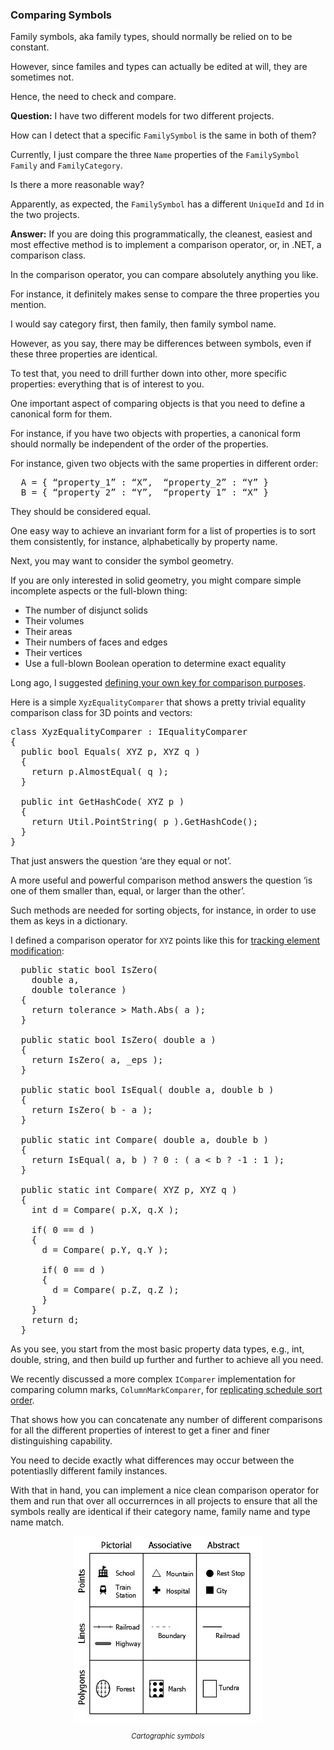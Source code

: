 <head>
<meta http-equiv="Content-Type" content="text/html; charset=utf-8">
<link rel="stylesheet" type="text/css" href="bc.css">
<script src="https://cdn.rawgit.com/google/code-prettify/master/loader/run_prettify.js" type="text/javascript"></script>
<script async src="https://platform.twitter.com/widgets.js" charset="utf-8"></script>
</head>

<!---

twitter:

 in the #RevitAPI #DynamoBim @AutodeskForge @AutodeskRevit #bim #ForgeDevCon http://bit.ly/combiningedges

&ndash; 
...

linkedin:


#bim #DynamoBim #ForgeDevCon #Revit #API #IFC #SDK #AI #VisualStudio #Autodesk #AEC #adsk

the [Revit API discussion forum](http://forums.autodesk.com/t5/revit-api-forum/bd-p/160) thread

<p style="font-size: 80%; font-style:italic"></p>

-->

### Comparing Symbols

Family symbols, aka family types, should normally be relied on to be constant.

However, since familes and types can actually be edited at will, they are sometimes not.

Hence, the need to check and compare.

**Question:** I have two different models for two different projects.

How can I detect that a specific `FamilySymbol` is the same in both of them?

Currently, I just compare the three `Name` properties of the `FamilySymbol` `Family` and `FamilyCategory`.

Is there a more reasonable way?

Apparently, as expected, the `FamilySymbol` has a different `UniqueId` and `Id` in the two projects.

**Answer:** If you are doing this programmatically, the cleanest, easiest and most effective method is to implement a comparison operator, or, in .NET, a comparison class.

In the comparison operator, you can compare absolutely anything you like.

For instance, it definitely makes sense to compare the three properties you mention.

I would say category first, then family, then family symbol name.

However, as you say, there may be differences between symbols, even if these three properties are identical.

To test that, you need to drill further down into other, more specific properties: everything that is of interest to you.

One important aspect of comparing objects is that you need to define a canonical form for them.

For instance, if you have two objects with properties, a canonical form should normally be independent of the order of the properties.

For instance, given two objects with the same properties in different order:

<pre>
  A = { “property_1” : “X”,  “property_2” : “Y” }
  B = { “property_2” : “Y”,  “property_1” : “X” }
</pre>

They should be considered equal.

One easy way to achieve an invariant form for a list of properties is to sort them consistently, for instance, alphabetically by property name.

Next, you may want to consider the symbol geometry.

If you are only interested in solid geometry, you might compare simple incomplete aspects or the full-blown thing:

- The number of disjunct solids
- Their volumes
- Their areas
- Their numbers of faces and edges
- Their vertices
- Use a full-blown Boolean operation to determine exact equality

Long ago, I
suggested [defining your own key for comparison purposes](https://thebuildingcoder.typepad.com/blog/2012/03/great-ocean-road-and-creating-your-own-key.html#2).

Here is a simple `XyzEqualityComparer` that shows a pretty trivial equality comparison class for 3D points and vectors:

<pre class="code">
class XyzEqualityComparer : IEqualityComparer<XYZ>
{
  public bool Equals( XYZ p, XYZ q )
  {
    return p.AlmostEqual( q );
  }
 
  public int GetHashCode( XYZ p )
  {
    return Util.PointString( p ).GetHashCode();
  }
}
</pre>

That just answers the question ‘are they equal or not’.

A more useful and powerful comparison method answers the question ‘is one of them smaller than, equal, or larger than the other’.

Such methods are needed for sorting objects, for instance, in order to use them as keys in a dictionary.

I defined a comparison operator for `XYZ` points like this 
for [tracking element modification](https://thebuildingcoder.typepad.com/blog/2016/01/tracking-element-modification.html#5.1):

<pre class="code">
  public static bool IsZero(
    double a,
    double tolerance )
  {
    return tolerance > Math.Abs( a );
  }
 
  public static bool IsZero( double a )
  {
    return IsZero( a, _eps );
  }
 
  public static bool IsEqual( double a, double b )
  {
    return IsZero( b - a );
  }
 
  public static int Compare( double a, double b )
  {
    return IsEqual( a, b ) ? 0 : ( a < b ? -1 : 1 );
  }
 
  public static int Compare( XYZ p, XYZ q )
  {
    int d = Compare( p.X, q.X );
 
    if( 0 == d )
    {
      d = Compare( p.Y, q.Y );
 
      if( 0 == d )
      {
        d = Compare( p.Z, q.Z );
      }
    }
    return d;
  }
</pre>

As you see, you start from the most basic property data types, e.g., int, double, string, and then build up further and further to achieve all you need.

We recently discussed a more complex `IComparer` implementation for comparing column marks, `ColumnMarkComparer`, 
for [replicating schedule sort order](https://thebuildingcoder.typepad.com/blog/2019/11/dll-conflicts-and-replicating-schedule-sort-order.html#4).

That shows how you can concatenate any number of different comparisons for all the different properties of interest to get a finer and finer distinguishing capability.

You need to decide exactly what differences may occur between the potentiaslly different family instances.

With that in hand, you can implement a nice clean comparison operator for them and run that over all occurrernces in all projects to ensure that all the symbols really are identical if their category name, family name and type name match.

<center>
<img src="img/cartographic_symbols.jpg" alt="Cartographic symbols" width="300"> <!--598-->
<p style="font-size: 80%; font-style:italic">Cartographic symbols</p>
</center>
